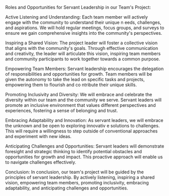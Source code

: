 Roles and Opportunities for Servant Leadership in our Team's Project:

Active Listening and Understanding: Each team member will actively engage with the community to understand their unique n
eeds, challenges, and aspirations. We will hold regular meetings, focus groups, and surveys to ensure we gain comprehensive
insights into the community's perspectives.

Inspiring a Shared Vision: The project leader will foster a collective vision that aligns with the community's goals. Through
effective communication and creativity, the leader will articulate this vision, inspiring team members and community 
participants to work together towards a common purpose.

Empowering Team Members: Servant leadership encourages the delegation of responsibilities and opportunities for growth. Team
members will be given the autonomy to take the lead on specific tasks and projects, empowering them to flourish and co
ntribute their unique skills.

Promoting Inclusivity and Diversity: We will embrace and celebrate the diversity within our team and the community we serve.
Servant leaders will promote an inclusive environment that values different perspectives and experiences, fostering a 
sense of belonging and trust.

Embracing Adaptability and Innovation: As servant leaders, we will embrace the unknown and be open to exploring innovativ
e solutions to challenges. This will require a willingness to step outside of conventional approaches and experiment with 
new ideas.

Anticipating Challenges and Opportunities: Servant leaders will demonstrate foresight and strategic thinking to identify 
potential obstacles and opportunities for growth and impact. This proactive approach will enable us to navigate challenges
effectively.

Conclusion:
In conclusion, our team's project will be guided by the principles of servant leadership. By actively listening, inspiring
a shared vision, empowering team members, promoting inclusivity, embracing adaptability, and anticipating challenges and
opportunities.
